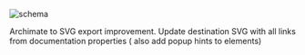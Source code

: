 ![schema](https://i.postimg.cc/gr9RvCZ6/archimate-enrichment-from-properties.png)

Archimate to SVG export improvement.
Update destination SVG with all links from documentation properties ( also add popup hints to elements)